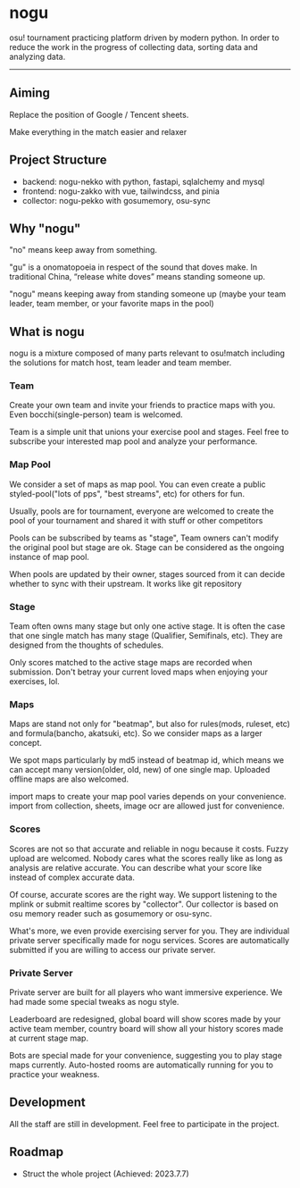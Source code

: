 # nogu

osu! tournament practicing platform driven by modern python. In order to reduce the work in the progress of collecting data, sorting data and analyzing data.

---

## Aiming

Replace the position of Google / Tencent sheets.

Make everything in the match easier and relaxer

## Project Structure

- backend: nogu-nekko with python, fastapi, sqlalchemy and mysql
- frontend: nogu-zakko with vue, tailwindcss, and pinia
- collector: nogu-pekko with gosumemory, osu-sync

## Why "nogu"

"no" means keep away from something.

"gu" is a onomatopoeia in respect of the sound that doves make. In traditional China, “release white doves” means standing someone up.

"nogu" means keeping away from standing someone up (maybe your team leader, team member, or your favorite maps in the pool)

## What is nogu

nogu is a mixture composed of many parts relevant to osu!match including the solutions for match host, team leader and team member.

### Team

Create your own team and invite your friends to practice maps with you. Even bocchi(single-person) team is welcomed.

Team is a simple unit that unions your exercise pool and stages. Feel free to subscribe your interested map pool and analyze your performance.

### Map Pool

We consider a set of maps as map pool. You can even create a public styled-pool("lots of pps", "best streams", etc) for others for fun.

Usually, pools are for tournament, everyone are welcomed to create the pool of your tournament and shared it with stuff or other competitors

Pools can be subscribed by teams as "stage", Team owners can't modify the original pool but stage are ok. Stage can be considered as the ongoing instance of map pool.

When pools are updated by their owner, stages sourced from it can decide whether to sync with their upstream. It works like git repository

### Stage

Team often owns many stage but only one active stage. It is often the case that one single match has many stage (Qualifier, Semifinals, etc). They are designed from the thoughts of schedules.

Only scores matched to the active stage maps are recorded when submission. Don't betray your current loved maps when enjoying your exercises, lol.

### Maps

Maps are stand not only for "beatmap", but also for rules(mods, ruleset, etc) and formula(bancho, akatsuki, etc). So we consider maps as a larger concept.

We spot maps particularly by md5 instead of beatmap id, which means we can accept many version(older, old, new) of one single map. Uploaded offline maps are also welcomed.

import maps to create your map pool varies depends on your convenience. import from collection, sheets, image ocr are allowed just for convenience.


### Scores

Scores are not so that accurate and reliable in nogu because it costs. Fuzzy upload are welcomed. Nobody cares what the scores really like as long as analysis are relative accurate. You can describe what your score like instead of complex accurate data.

Of course, accurate scores are the right way. We support listening to the mplink or submit realtime scores by "collector". Our collector is based on osu memory reader such as gosumemory or osu-sync.

What's more, we even provide exercising server for you. They are individual private server specifically made for nogu services. Scores are automatically submitted if you are willing to access our private server.


### Private Server

Private server are built for all players who want immersive experience. We had made some special tweaks as nogu style.

Leaderboard are redesigned, global board will show scores made by your active team member, country board will show all your history scores made at current stage map.

Bots are special made for your convenience, suggesting you to play stage maps currently. Auto-hosted rooms are automatically running for you to practice your weakness.

## Development

All the staff are still in development. Feel free to participate in the project.

## Roadmap

- Struct the whole project (Achieved: 2023.7.7)